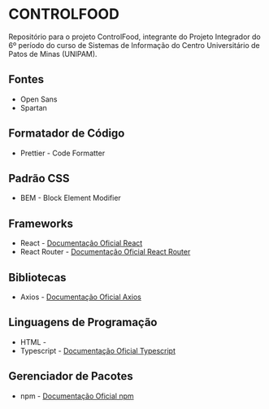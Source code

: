 # CONTROLFOOD
Repositório para o projeto ControlFood, integrante do Projeto Integrador do 6º período do curso de Sistemas de Informação do Centro Universitário de Patos de Minas (UNIPAM).

## Fontes
* Open Sans
* Spartan

## Formatador de Código
* Prettier - Code Formatter

## Padrão CSS
* BEM - Block Element Modifier

## Frameworks
* React - [Documentação Oficial React](https://pt-br.reactjs.org/)
* React Router - [Documentação Oficial React Router](https://reactrouter.com/)

## Bibliotecas
* Axios - [Documentação Oficial Axios](https://axios-http.com/)

## Linguagens de Programação
* HTML - 
* Typescript - [Documentação Oficial Typescript](https://www.typescriptlang.org/)

## Gerenciador de Pacotes
* npm - [Documentação Oficial npm](https://www.npmjs.com/)